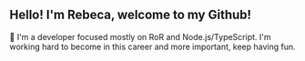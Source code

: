 
## Hello! I'm Rebeca, welcome to my Github!

🚀 I'm a developer focused mostly on RoR and Node.js/TypeScript. I'm working hard to become in this career and more important, keep having fun.
